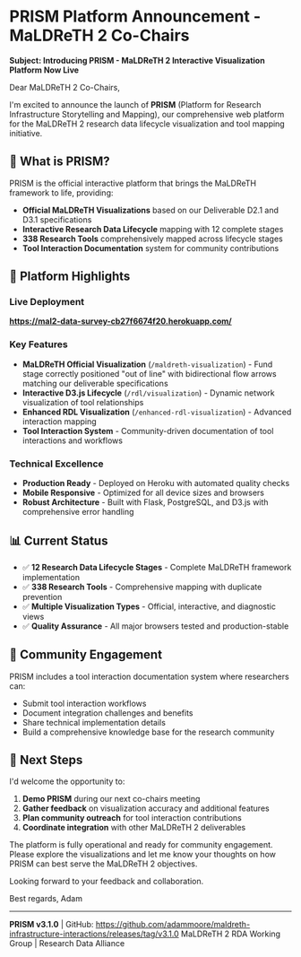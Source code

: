 # PRISM Platform Announcement - MaLDReTH 2 Co-Chairs

**Subject: Introducing PRISM - MaLDReTH 2 Interactive Visualization Platform Now Live**

Dear MaLDReTH 2 Co-Chairs,

I'm excited to announce the launch of **PRISM** (Platform for Research Infrastructure Storytelling and Mapping), our comprehensive web platform for the MaLDReTH 2 research data lifecycle visualization and tool mapping initiative.

## 🎯 What is PRISM?

PRISM is the official interactive platform that brings the MaLDReTH framework to life, providing:

- **Official MaLDReTH Visualizations** based on our Deliverable D2.1 and D3.1 specifications
- **Interactive Research Data Lifecycle** mapping with 12 complete stages 
- **338 Research Tools** comprehensively mapped across lifecycle stages
- **Tool Interaction Documentation** system for community contributions

## 🚀 Platform Highlights

### Live Deployment
**https://mal2-data-survey-cb27f6674f20.herokuapp.com/**

### Key Features
- **MaLDReTH Official Visualization** (`/maldreth-visualization`) - Fund stage correctly positioned "out of line" with bidirectional flow arrows matching our deliverable specifications
- **Interactive D3.js Lifecycle** (`/rdl/visualization`) - Dynamic network visualization of tool relationships
- **Enhanced RDL Visualization** (`/enhanced-rdl-visualization`) - Advanced interaction mapping
- **Tool Interaction System** - Community-driven documentation of tool interactions and workflows

### Technical Excellence
- **Production Ready** - Deployed on Heroku with automated quality checks
- **Mobile Responsive** - Optimized for all device sizes and browsers
- **Robust Architecture** - Built with Flask, PostgreSQL, and D3.js with comprehensive error handling

## 📊 Current Status

- ✅ **12 Research Data Lifecycle Stages** - Complete MaLDReTH framework implementation
- ✅ **338 Research Tools** - Comprehensive mapping with duplicate prevention
- ✅ **Multiple Visualization Types** - Official, interactive, and diagnostic views
- ✅ **Quality Assurance** - All major browsers tested and production-stable

## 🤝 Community Engagement

PRISM includes a tool interaction documentation system where researchers can:
- Submit tool interaction workflows
- Document integration challenges and benefits
- Share technical implementation details
- Build a comprehensive knowledge base for the research community

## 🎯 Next Steps

I'd welcome the opportunity to:
1. **Demo PRISM** during our next co-chairs meeting
2. **Gather feedback** on visualization accuracy and additional features
3. **Plan community outreach** for tool interaction contributions
4. **Coordinate integration** with other MaLDReTH 2 deliverables

The platform is fully operational and ready for community engagement. Please explore the visualizations and let me know your thoughts on how PRISM can best serve the MaLDReTH 2 objectives.

Looking forward to your feedback and collaboration.

Best regards,
Adam

---
**PRISM v3.1.0** | GitHub: https://github.com/adammoore/maldreth-infrastructure-interactions/releases/tag/v3.1.0
MaLDReTH 2 RDA Working Group | Research Data Alliance